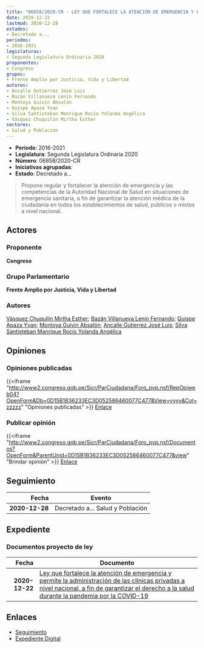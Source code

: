 ```yaml
---
title: "06858/2020-CR - LEY QUE FORTALECE LA ATENCIÓN DE EMERGENCIA Y PERMITE LA ADMINISTRACIÓN DE LAS CLÍNICAS PRIVADAS A NIVEL NACIONAL, A FIN DE GARANTIZAR EL DERECHO A LA SALUD DURANTE LA PANDEMIA POR LA COVID-19"
date: 2020-12-22
lastmod: 2020-12-28
estados:
- Decretado a...
periodos:
- 2016-2021
legislaturas:
- Segunda Legislatura Ordinaria 2020
proponentes:
- Congreso
grupos:
- Frente Amplio por Justicia, Vida y Libertad
autores:
- Ancalle Gutierrez José Luis
- Bazán Villanueva Lenin Fernando
- Montoya Guivin Absalón
- Quispe Apaza Yvan
- Silva Santisteban Manrique Rocío Yolanda Angélica
- Vásquez Chuquilin Mirtha Esther
sectores:
- Salud y Población
---
```

- **Periodo**: 2016-2021
- **Legislatura**: Segunda Legislatura Ordinaria 2020
- **Número**: 06858/2020-CR
- **Iniciativas agrupadas**: 
- **Estado**: Decretado a...

> Propone regular y fortalecer la atención de emergencia y las competencias de la Autoridad Nacional de Salud en situaciones de emergencia sanitaria, a fin de garantizar la atención médica de la ciudadanía en todos los establecimientos de salud, públicos o mixtos a nivel nacional.


## Actores

### Proponente

**Congreso**

### Grupo Parlamentario

**Frente Amplio por Justicia, Vida y Libertad**

### Autores

[Vásquez Chuquilin Mirtha Esther](mailto:mailto:mvasquezch@congreso.gob.pe); [Bazán Villanueva Lenin Fernando](mailto:mailto:lbazan@congreso.gob.pe); [Quispe Apaza Yvan](mailto:mailto:mquispes@congreso.gob.pe); [Montoya Guivin Absalón](mailto:mailto:amontoya@congreso.gob.pe); [Ancalle Gutierrez José Luis](mailto:mailto:jancalle@congreso.gob.pe); [Silva Santisteban Manrique Rocío Yolanda Angélica](mailto:mailto:rsilvas@congreso.gob.pe)

## Opiniones

### Opiniones publicadas

{{<iframe "http://www2.congreso.gob.pe/Sicr/ParCiudadana/Foro_pvp.nsf/RepOpiweb04?OpenForm&Db=0D15B1B36233EC3D052586460077C477&View=yyyy&Col=zzzzz" "Opiniones publicadas" >}}
[Enlace](http://www2.congreso.gob.pe/Sicr/ParCiudadana/Foro_pvp.nsf/RepOpiweb04?OpenForm&Db=0D15B1B36233EC3D052586460077C477&View=yyyy&Col=zzzzz)

### Publicar opinión

{{<iframe "http://www2.congreso.gob.pe/Sicr/ParCiudadana/Foro_pvp.nsf/Documentos?OpenForm&ParentUnid=0D15B1B36233EC3D052586460077C477&view" "Brindar opinión" >}}
[Enlace](http://www2.congreso.gob.pe/Sicr/ParCiudadana/Foro_pvp.nsf/Documentos?OpenForm&ParentUnid=0D15B1B36233EC3D052586460077C477&view)


## Seguimiento

| Fecha | Evento |
|------:|--------|
| **2020-12-28** | Decretado a... Salud y Población |

## Expediente

### Documentos proyecto de ley

| Fecha | Documento |
|------:|-----------|
| **2020-12-22** | [Ley que fortalece la atención de emergencia y permite la administración de las clínicas privadas a nivel nacional, a fin de garantizar el derecho a la salud durante la pandemia por la COVID-19](https://leyes.congreso.gob.pe/Documentos/2016_2021/Proyectos_de_Ley_y_de_Resoluciones_Legislativas/PL06858-20201222.pdf) |

## Enlaces

- [Seguimiento](http://www2.congreso.gob.pe/Sicr/TraDocEstProc/CLProLey2016.nsf/f7fff46988ca05b1052578e100829cc7/2cd65af049dc467a052586470000d11c?OpenDocument)
- [Expediente Digital](http://www2.congreso.gob.pe/Sicr/TraDocEstProc/Expvirt_2011.nsf/visbusqptramdoc1621/06858?opendocument)


